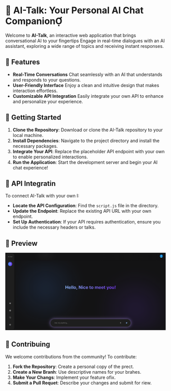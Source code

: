 # 🤖 AI-Talk: Your Personal AI Chat Companion
Welcome to **AI-Talk**, an interactive web application that brings conversational AI to your fingertips Engage in real-time dialogues with an AI assistant, exploring a wide range of topics and receiving instant responses.

## 🌟 Features

- **Real-Time Conversations** Chat seamlessly with an AI that understands and responds to your questions.
- **User-Friendly Interface** Enjoy a clean and intuitive design that makes interaction effortless.
- **Customizable API Integration** Easily integrate your own API to enhance and personalize your experience.

## 🚀 Getting Started

1. **Clone the Repository**: Download or clone the AI-Talk repository to your local machine.
2. **Install Dependencies**: Navigate to the project directory and install the necessary packages.
3. **Integrate Your API**: Replace the placeholder API endpoint with your own to enable personalized interactions.
4. **Run the Application**: Start the development server and begin your AI chat experience!

## 🔧 API Integratin

To connect AI-Talk with your own I:

- **Locate the API Configuration**: Find the `script.js` file in the directory.
- **Update the Endpoint**: Replace the existing API URL with your own endpoint.
- **Set Up Authentication**: If your API requires authentication, ensure you include the necessary headers or talks.


## 📸 Preview

![AI-Talk Screenshot](assets/Readme-asset/screenshot.png)

## 🤝 Contribuing

We welcome contributions from the community! To contribute:

1. **Fork the Repository**: Create a personal copy of the prect.
2. **Create a New Branh**: Use descriptive names for your brahes.
3. **Make Your Changs**: Implement your feature ofix.
4. **Submit a Pull Requet**: Describe your changes and submit for riew.
